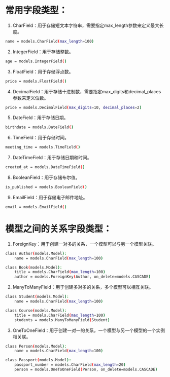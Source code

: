 # 常用字段类型：
1. CharField：用于存储短文本字符串，需要指定max_length参数来定义最大长度。
```bash
name = models.CharField(max_length=100)
```
2. IntegerField：用于存储整数。
```bash
age = models.IntegerField()
```
3. FloatField：用于存储浮点数。
```bash
price = models.FloatField()
```
4. DecimalField：用于存储十进制数，需要指定max_digits和decimal_places参数来定义位数。
```bash
price = models.DecimalField(max_digits=10, decimal_places=2)
```
5. DateField：用于存储日期。
```bash
birthdate = models.DateField()
```
6. TimeField：用于存储时间。
```bash
meeting_time = models.TimeField()
```
7. DateTimeField：用于存储日期和时间。
```bash
created_at = models.DateTimeField()
```
8. BooleanField：用于存储布尔值。
```bash
is_published = models.BooleanField()
```
9. EmailField：用于存储电子邮件地址。
```bash
email = models.EmailField()
```

# 模型之间的关系字段类型：
1. ForeignKey：用于创建一对多的关系，一个模型可以与另一个模型关联。
```bash
class Author(models.Model):
    name = models.CharField(max_length=100)

class Book(models.Model):
    title = models.CharField(max_length=100)
    author = models.ForeignKey(Author, on_delete=models.CASCADE)
```
2. ManyToManyField：用于创建多对多的关系，多个模型可以相互关联。
```bash
class Student(models.Model):
    name = models.CharField(max_length=100)

class Course(models.Model):
    title = models.CharField(max_length=100)
    students = models.ManyToManyField(Student)
```
3. OneToOneField：用于创建一对一的关系，一个模型与另一个模型的一个实例相关联。
```bash
class Person(models.Model):
    name = models.CharField(max_length=100)

class Passport(models.Model):
    passport_number = models.CharField(max_length=20)
    person = models.OneToOneField(Person, on_delete=models.CASCADE)
```
